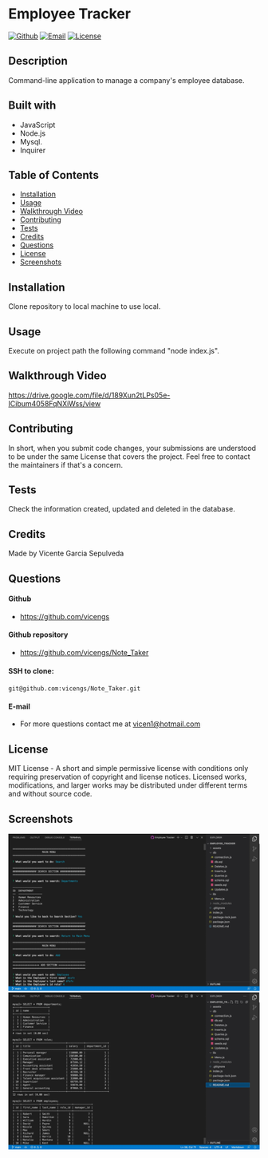 # Employee Tracker

[![Github](https://img.shields.io/static/v1?label=Github&message=vicengs&color=yellow)](https://github.com/vicengs) [![Email](https://img.shields.io/static/v1?label=Email&message=Vicente&color=informational)](mailto:vicen1@hotmail.com) [![License](https://img.shields.io/static/v1?label=License&message=MIT&color=green)](http://choosealicense.com/licenses/mit/)

## Description
  
Command-line application to manage a company's employee database.

## Built with

- JavaScript
- Node.js
- Mysql.
- Inquirer

## Table of Contents

* [Installation](#installation)
* [Usage](#usage)
* [Walkthrough Video](#walkthrough)
* [Contributing](#contributing)
* [Tests](#tests)
* [Credits](#credits)
* [Questions](#questions)
* [License](#license)
* [Screenshots](#screenshots)

## Installation

Clone repository to local machine to use local.

## Usage

Execute on project path the following command "node index.js".

## Walkthrough Video

https://drive.google.com/file/d/189Xun2tLPs05e-ICibum4058FqNXiWss/view

## Contributing

In short, when you submit code changes, your submissions are understood to be under the same License that covers the project. Feel free to contact the maintainers if that's a concern.

## Tests

Check the information created, updated and deleted in the database.

## Credits

Made by Vicente Garcia Sepulveda

## Questions

#### Github
  
- https://github.com/vicengs

#### Github repository

- https://github.com/vicengs/Note_Taker

#### SSH to clone:

    git@github.com:vicengs/Note_Taker.git
  
#### E-mail
  
- For more questions contact me at vicen1@hotmail.com

## License

MIT License - A short and simple permissive license with conditions only requiring preservation of copyright and license notices. Licensed works, modifications, and larger works may be distributed under different terms and without source code.

## Screenshots
    
![Application](/assets/images/application.jpg)
![Queries](/assets/images/queries.jpg)